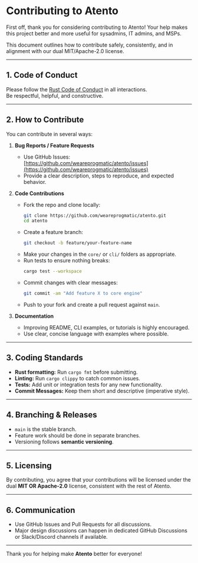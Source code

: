 # Contributing to Atento

First off, thank you for considering contributing to Atento! Your help makes this project better and more useful for sysadmins, IT admins, and MSPs.

This document outlines how to contribute safely, consistently, and in alignment with our dual MIT/Apache-2.0 license.

---

## 1. Code of Conduct

Please follow the [Rust Code of Conduct](https://www.rust-lang.org/policies/code-of-conduct) in all interactions.  
Be respectful, helpful, and constructive.

---

## 2. How to Contribute

You can contribute in several ways:

1. **Bug Reports / Feature Requests**
   - Use GitHub Issues: [https://github.com/weareprogmatic/atento/issues](https://github.com/weareprogmatic/atento/issues)
   - Provide a clear description, steps to reproduce, and expected behavior.

2. **Code Contributions**
   - Fork the repo and clone locally:
     ```bash
     git clone https://github.com/weareprogmatic/atento.git
     cd atento
     ```
   - Create a feature branch:
     ```bash
     git checkout -b feature/your-feature-name
     ```
   - Make your changes in the `core/` or `cli/` folders as appropriate.
   - Run tests to ensure nothing breaks:
     ```bash
     cargo test --workspace
     ```
   - Commit changes with clear messages:
     ```bash
     git commit -am "Add feature X to core engine"
     ```
   - Push to your fork and create a pull request against `main`.

3. **Documentation**
   - Improving README, CLI examples, or tutorials is highly encouraged.
   - Use clear, concise language with examples where possible.

---

## 3. Coding Standards

- **Rust formatting:** Run `cargo fmt` before submitting.
- **Linting:** Run `cargo clippy` to catch common issues.
- **Tests:** Add unit or integration tests for any new functionality.
- **Commit Messages:** Keep them short and descriptive (imperative style).

---

## 4. Branching & Releases

- `main` is the stable branch.
- Feature work should be done in separate branches.
- Versioning follows **semantic versioning**.

---

## 5. Licensing

By contributing, you agree that your contributions will be licensed under the dual **MIT OR Apache-2.0** license, consistent with the rest of Atento.

---

## 6. Communication

- Use GitHub Issues and Pull Requests for all discussions.
- Major design discussions can happen in dedicated GitHub Discussions or Slack/Discord channels if available.

---

Thank you for helping make **Atento** better for everyone!

